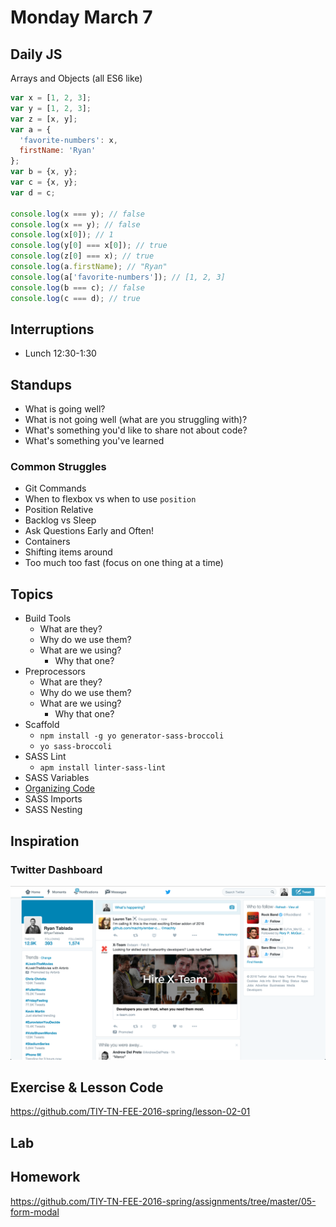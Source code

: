 # Monday March 7

## Daily JS

Arrays and Objects (all ES6 like)

```js
var x = [1, 2, 3];
var y = [1, 2, 3];
var z = [x, y];
var a = {
  'favorite-numbers': x,
  firstName: 'Ryan'
};
var b = {x, y};
var c = {x, y};
var d = c;

console.log(x === y); // false
console.log(x == y); // false
console.log(x[0]); // 1
console.log(y[0] === x[0]); // true
console.log(z[0] === x); // true
console.log(a.firstName); // "Ryan"
console.log(a['favorite-numbers']); // [1, 2, 3]
console.log(b === c); // false
console.log(c === d); // true
```

## Interruptions

* Lunch 12:30-1:30

## Standups

* What is going well?
* What is not going well (what are you struggling with)?
* What's something you'd like to share not about code?
* What's something you've learned

### Common Struggles

* Git Commands
* When to flexbox vs when to use `position`
* Position Relative
* Backlog vs Sleep
* Ask Questions Early and Often!
* Containers
* Shifting items around
* Too much too fast (focus on one thing at a time)

## Topics

* Build Tools
  - What are they?
  - Why do we use them?
  - What are we using?
    * Why that one?
* Preprocessors
  - What are they?
  - Why do we use them?
  - What are we using?
    * Why that one?
* Scaffold
  - `npm install -g yo generator-sass-broccoli`
  - `yo sass-broccoli`
* SASS Lint
  - `apm install linter-sass-lint`
* SASS Variables
* [Organizing Code](./organizing.html)
* SASS Imports
* SASS Nesting

## Inspiration

### Twitter Dashboard

![Twitter Dashboard](./twitter.png)

## Exercise & Lesson Code

https://github.com/TIY-TN-FEE-2016-spring/lesson-02-01

## Lab

## Homework

https://github.com/TIY-TN-FEE-2016-spring/assignments/tree/master/05-form-modal

